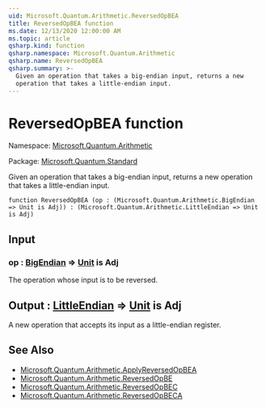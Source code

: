 ```yaml
---
uid: Microsoft.Quantum.Arithmetic.ReversedOpBEA
title: ReversedOpBEA function
ms.date: 12/13/2020 12:00:00 AM
ms.topic: article
qsharp.kind: function
qsharp.namespace: Microsoft.Quantum.Arithmetic
qsharp.name: ReversedOpBEA
qsharp.summary: >-
  Given an operation that takes a big-endian input, returns a new
  operation that takes a little-endian input.
---
```


# ReversedOpBEA function

Namespace: [Microsoft.Quantum.Arithmetic](xref:Microsoft.Quantum.Arithmetic)

Package: [Microsoft.Quantum.Standard](https://nuget.org/packages/Microsoft.Quantum.Standard)


Given an operation that takes a big-endian input, returns a newoperation that takes a little-endian input.

```qsharp
function ReversedOpBEA (op : (Microsoft.Quantum.Arithmetic.BigEndian => Unit is Adj)) : (Microsoft.Quantum.Arithmetic.LittleEndian => Unit is Adj)
```


## Input

### op : [BigEndian](xref:Microsoft.Quantum.Arithmetic.BigEndian) => [Unit](xref:microsoft.quantum.lang-ref.unit)  is Adj

The operation whose input is to be reversed.



## Output : [LittleEndian](xref:Microsoft.Quantum.Arithmetic.LittleEndian) => [Unit](xref:microsoft.quantum.lang-ref.unit)  is Adj

A new operation that accepts its input as a little-endian register.

## See Also

- [Microsoft.Quantum.Arithmetic.ApplyReversedOpBEA](xref:Microsoft.Quantum.Arithmetic.ApplyReversedOpBEA)
- [Microsoft.Quantum.Arithmetic.ReversedOpBE](xref:Microsoft.Quantum.Arithmetic.ReversedOpBE)
- [Microsoft.Quantum.Arithmetic.ReversedOpBEC](xref:Microsoft.Quantum.Arithmetic.ReversedOpBEC)
- [Microsoft.Quantum.Arithmetic.ReversedOpBECA](xref:Microsoft.Quantum.Arithmetic.ReversedOpBECA)